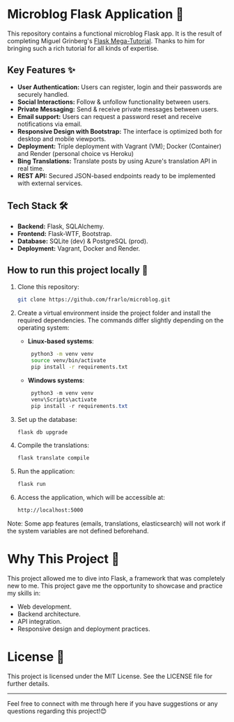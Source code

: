 # Microblog Flask Application 🚀

This repository contains a functional microblog Flask app. It is the result of completing Miguel Grinberg's [Flask Mega-Tutorial](https://blog.miguelgrinberg.com/). Thanks to him for bringing such a rich tutorial for all kinds of expertise.

## Key Features ✨

- **User Authentication:** Users can register, login and their passwords are securely handled.
- **Social Interactions:** Follow & unfollow functionality between users.
- **Private Messaging:** Send & receive private messages between users.
- **Email support:** Users can request a password reset and receive notifications via email.
- **Responsive Design with Bootstrap:** The interface is optimized both for desktop and mobile viewports.
- **Deployment:** Triple deployment with Vagrant (VM); Docker (Container) and Render (personal choice vs Heroku)
- **Bing Translations:** Translate posts by using Azure's translation API in real time.
- **REST API:** Secured JSON-based endpoints ready to be implemented with external services.

## Tech Stack 🛠️

- **Backend:** Flask, SQLAlchemy.
- **Frontend:** Flask-WTF, Bootstrap.
- **Database:** SQLite (dev) & PostgreSQL (prod).
- **Deployment:** Vagrant, Docker and Render.


## How to run this project locally 🔧

1. Clone this repository:
    ```bash
   git clone https://github.com/frarlo/microblog.git
   ```

2. Create a virtual environment inside the project folder and install the required dependencies. The commands differ slightly depending on the operating system:  


   - **Linux-based systems**:  
     ```bash
      python3 -m venv venv
      source venv/bin/activate
      pip install -r requirements.txt
     ```

   - **Windows systems**:  
     ```powershell
      python3 -m venv venv
      venv\Scripts\activate
      pip install -r requirements.txt
     ```

3. Set up the database:
   ```bash
   flask db upgrade
   ```
   
4. Compile the translations:
   ```bash
   flask translate compile
   ```
   
5. Run the application:
   ```bash
   flask run
   ```
   
6. Access the application, which will be accessible at:
      ```bash
   http://localhost:5000
   ```
   
Note: Some app features (emails, translations, elasticsearch) will not work if the system variables are not defined beforehand.

# Why This Project 🤔

This project allowed me to dive into Flask, a framework that was completely new to me. This project gave me the opportunity to showcase and practice my skills in:

- Web development.
- Backend architecture.
- API integration.
- Responsive design and deployment practices.

# License 📄

This project is licensed under the MIT License. See the LICENSE file for further details.

---

Feel free to connect with me through here if you have suggestions or any questions regarding this project!😊